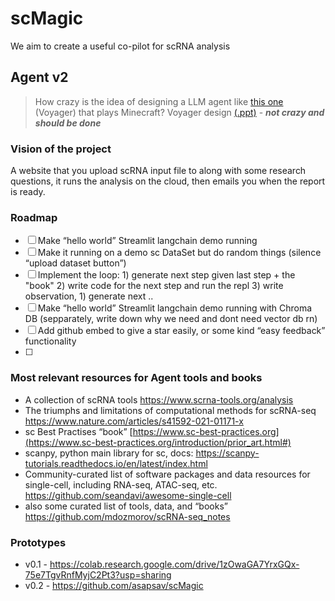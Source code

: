 # scMagic
We aim to create a useful co-pilot for scRNA analysis

## Agent v2

> How crazy is the idea of designing a LLM agent like [this one](https://github.com/MineDojo/Voyager) (Voyager) that plays Minecraft? Voyager design [(.ppt)](https://drive.google.com/file/d/12VDQzaOynBKROvpaJdsoWYCJW_XLE7Nx/view) - ***not crazy and should be done***

### Vision of the project

A website that you upload scRNA input file to along with some research questions, it runs the analysis on the cloud, then emails you when the report is ready.

### Roadmap

- [ ]  Make “hello world” Streamlit langchain demo running
- [ ]  Make it running on a demo sc DataSet but do random things (silence “upload dataset button”)
- [ ]  Implement the loop: 1) generate next step given last step + the "book" 2) write code for the next step and run the repl 3) write observation, 1) generate next ..
- [ ]  Make “hello world” Streamlit langchain demo running with Chroma DB (sepparately, write down why we need and dont need vector db rn)
- [ ]  Add github embed to give a star easily, or some kind “easy feedback” functionality
- [ ]  

### Most relevant resources for Agent tools and books

- A collection of  scRNA tools https://www.scrna-tools.org/analysis
- The triumphs and limitations of computational methods for scRNA-seq https://www.nature.com/articles/s41592-021-01171-x
- sc Best Practises “book” [https://www.sc-best-practices.org](https://www.sc-best-practices.org/introduction/prior_art.html#)
- scanpy, python main library for sc, docs: https://scanpy-tutorials.readthedocs.io/en/latest/index.html
- Community-curated list of software packages and data resources for single-cell, including RNA-seq, ATAC-seq, etc. https://github.com/seandavi/awesome-single-cell
- also some curated list of tools, data, and “books” https://github.com/mdozmorov/scRNA-seq_notes

### Prototypes

- v0.1 -  https://colab.research.google.com/drive/1zOwaGA7YrxGQx-75e7TgvRnfMyjC2Pt3?usp=sharing
- v0.2 -  https://github.com/asapsav/scMagic
